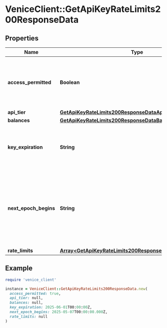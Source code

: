 # VeniceClient::GetApiKeyRateLimits200ResponseData

## Properties

| Name | Type | Description | Notes |
| ---- | ---- | ----------- | ----- |
| **access_permitted** | **Boolean** | Does the API key have access to consume the inference APIs? |  |
| **api_tier** | [**GetApiKeyRateLimits200ResponseDataApiTier**](GetApiKeyRateLimits200ResponseDataApiTier.md) |  |  |
| **balances** | [**GetApiKeyRateLimits200ResponseDataBalances**](GetApiKeyRateLimits200ResponseDataBalances.md) |  |  |
| **key_expiration** | **String** | The timestamp the API key expires. If null, the key never expires. |  |
| **next_epoch_begins** | **String** | The timestamp when the next epoch begins. This is relevant for rate limits that reset at the start of each epoch. |  |
| **rate_limits** | [**Array&lt;GetApiKeyRateLimits200ResponseDataRateLimitsInner&gt;**](GetApiKeyRateLimits200ResponseDataRateLimitsInner.md) |  |  |

## Example

```ruby
require 'venice_client'

instance = VeniceClient::GetApiKeyRateLimits200ResponseData.new(
  access_permitted: true,
  api_tier: null,
  balances: null,
  key_expiration: 2025-06-01T00:00:00Z,
  next_epoch_begins: 2025-05-07T00:00:00.000Z,
  rate_limits: null
)
```

